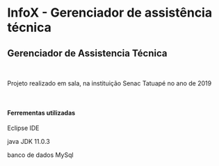 # InfoX - Gerenciador de assistência técnica
<h2>Gerenciador de Assistencia Técnica</h2> 
<br>
<p>Projeto realizado em sala, na instituição Senac Tatuapé no ano de 2019</p>
<br>
<h4>Ferrementas utilizadas</h4>
<p>Eclipse IDE</p>
<p>java JDK 11.0.3</p>
<p>banco de dados MySql</p>

  

